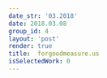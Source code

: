 ```yaml
---
date_str: '03.2018'
date: 2018.03.08
group_id: 4
layout: 'post'
render: true
title:  forgoodmeasure.us
isSelectedWork: 0
---
```

